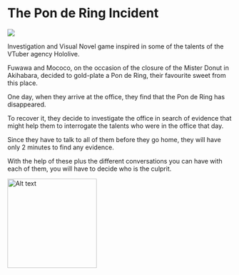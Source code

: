# The Pon de Ring Incident
<img src="https://img.itch.zone/aW1nLzE4NDIyOTYyLnBuZw==/original/YoCBvU.png">

<p>Investigation and Visual Novel game inspired in some of the talents of the VTuber agency Hololive.</p>

<p>Fuwawa and Mococo, on the occasion of the closure of the Mister Donut in Akihabara, decided to gold-plate a Pon de Ring, their favourite sweet from this place.</p>

<p>One day, when they arrive at the office, they find that the Pon de Ring has disappeared.</p>

<p>To recover it, they decide to investigate the office in search of evidence that might help them to interrogate the talents who were in the office that day.</p>

<p>Since they have to talk to all of them before they go home, they will have only 2 minutes to find any evidence.</p>

<p>With the help of these plus the different conversations you can have with each of them, you will have to decide who is the culprit.</p>

<a href="https://danule222.itch.io/theponderingincident"><img title="a title" alt="Alt text" width="200px" src="https://static.itch.io/images/badge-color.svg"></a>
